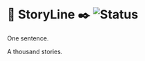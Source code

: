# 🌸 StoryLine ✒️ ![Status](https://img.shields.io/badge/status-ONGOING-brightgreen)

One sentence.

A thousand stories.
